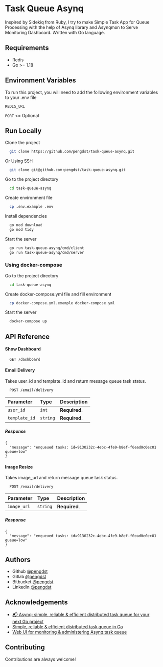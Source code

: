 
# Task Queue Asynq

Inspired by Sidekiq from Ruby, I try to make Simple Task App for Queue Processing with the help of Asynq library and Asynqmon to Serve Monitoring Dashboard. Written with Go language.

## Requirements

- Redis
- Go >= 1.18

## Environment Variables

To run this project, you will need to add the following environment variables to your .env file

`REDIS_URL`

`PORT` <= Optional

## Run Locally

Clone the project

```bash
  git clone https://github.com/pengdst/task-queue-asynq.git
```

Or Using SSH

```bash
  git clone git@github.com:pengdst/task-queue-asynq.git
```

Go to the project directory

```bash
  cd task-queue-asynq
```

Create environment file

```bash
  cp .env.example .env 
```

Install dependencies

```bash
  go mod download
  go mod tidy
```

Start the server

```bash
  go run task-queue-asynq/cmd/client
  go run task-queue-asynq/cmd/server
```

### Using docker-compose

Go to the project directory

```bash
  cd task-queue-asynq
```

Create docker-compose.yml file and fill environment 

```bash
  cp docker-compose.yml.example docker-compose.yml 
```

Start the server

```bash
  docker-compose up
```

## API Reference

#### Show Dashboard

```http
  GET /dashboard
```

#### Email Delivery
Takes user_id and template_id and return message queue task status.

```http
  POST /email/delivery
```

| Parameter      | Type     | Description                       |
| :------------- | :------- | :-------------------------------- |
| `user_id`      | `int`    | **Required**.                     |
| `template_id`  | `string` | **Required**.                     |

##### Response


```http
{
  "message": "enqueued tasks: id=9130232c-4ebc-4fe9-b8ef-f0ead0c0ec01 queue=low"
}
```

#### Image Resize
Takes image_url and return message queue task status.

```http
  POST /email/delivery
```

| Parameter      | Type     | Description                       |
| :------------- | :------- | :-------------------------------- |
| `image_url`    | `string` | **Required**.                     |

##### Response


```http
{
  "message": "enqueued tasks: id=9130232c-4ebc-4fe9-b8ef-f0ead0c0ec01 queue=low"
}
```


## Authors

- Github [@pengdst](https://www.github.com/pengdst)
- Gitlab [@pengdst](https://www.gitlab.com/pengdst)
- Bitbucket [@pengdst](https://www.bitbucket.com/pengdst)
- LinkedIn [@pengdst](https://www.linkedin.com/in/pengdst/)


## Acknowledgements

 - [📬 Asynq: simple, reliable & efficient distributed task queue for your next Go project](https://dev.to/koddr/asynq-simple-reliable-efficient-distributed-task-queue-for-your-next-go-project-4jhg)
 - [Simple, reliable & efficient distributed task queue in Go](https://github.com/hibiken/asynq)
 - [Web UI for monitoring & administering Asynq task queue](https://github.com/hibiken/asynqmon)


## Contributing

Contributions are always welcome!